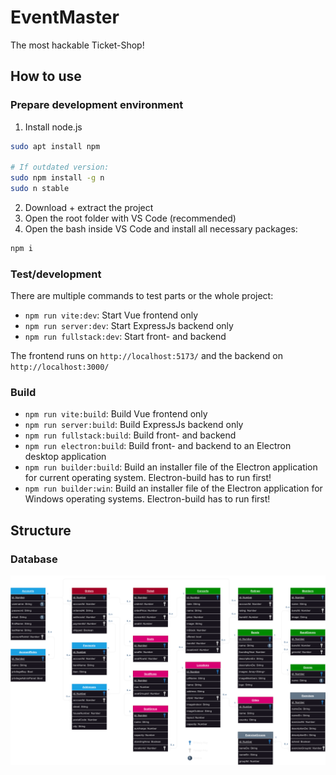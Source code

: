 # EventMaster

The most hackable Ticket-Shop!

## How to use

### Prepare development environment

1. Install node.js

```bash
sudo apt install npm

# If outdated version:
sudo npm install -g n
sudo n stable
```

2. Download + extract the project
3. Open the root folder with VS Code (recommended)
4. Open the bash inside VS Code and install all necessary packages:

```bash
npm i
```

### Test/development

There are multiple commands to test parts or the whole project:

- `npm run vite:dev`: Start Vue frontend only
- `npm run server:dev`: Start ExpressJs backend only
- `npm run fullstack:dev`: Start front- and backend

The frontend runs on `http://localhost:5173/` and the backend on `http://localhost:3000/`

### Build

- `npm run vite:build`: Build Vue frontend only
- `npm run server:build`: Build ExpressJs backend only
- `npm run fullstack:build`: Build front- and backend
- `npm run electron:build`: Build front- and backend to an Electron desktop application
- `npm run builder:build`: Build an installer file of the Electron application for current operating system. Electron-build has to run first!
- `npm run builder:win`: Build an installer file of the Electron application for Windows operating systems. Electron-build has to run first!

## Structure

### Database
![database-erm](misc/images/database.png)
